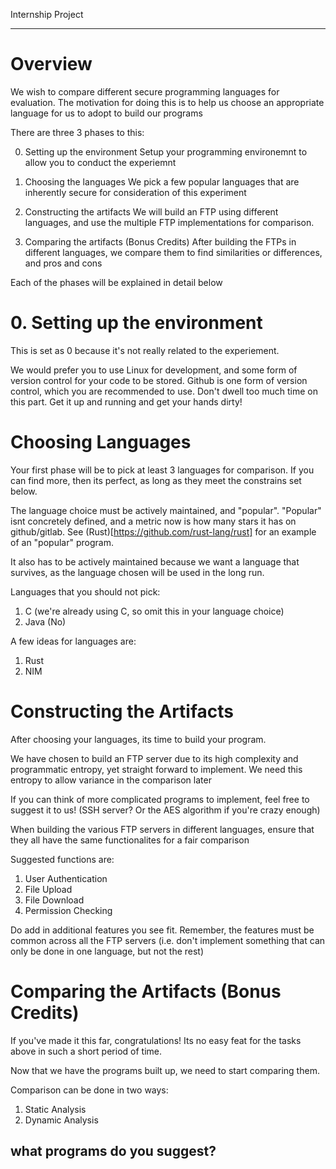Internship Project

---

# Overview

We wish to compare different secure programming languages for evaluation. The motivation for doing this is to help us choose an appropriate language for us to adopt to build our programs

There are three 3 phases to this:

0. Setting up the environment
Setup your programming environemnt to allow you to conduct the experiemnt

1. Choosing the languages
We pick a few popular languages that are inherently secure for consideration of this experiment

2. Constructing the artifacts
We will build an FTP using different languages, and use the multiple FTP implementations for comparison.

3. Comparing the artifacts (Bonus Credits)
After building the FTPs in different languages, we compare them to find similarities or differences, and pros and cons

Each of the phases will be explained in detail below

# 0. Setting up the environment
This is set as 0 because it's not really related to the experiement.

We would prefer you to use Linux for development, and some form of version control for your code to be stored. Github is one form of version control, which you are recommended to use. Don't dwell too much time on this part. Get it up and running and get your hands dirty!

# Choosing Languages

Your first phase will be to pick at least 3 languages for comparison. If you can find more, then its perfect, as long as they meet the constrains set below.

The language choice must be actively maintained, and "popular". "Popular" isnt concretely defined, and a metric now is how many stars it has on github/gitlab. See (Rust)[https://github.com/rust-lang/rust] for an example of an "popular" program.

It also has to be actively maintained because we want a language that survives, as the language chosen will be used in the long run.

Languages that you should not pick:
1. C (we're already using C, so omit this in your language choice)
2. Java (No)

A few ideas for languages are:
1. Rust
2. NIM

# Constructing the Artifacts

After choosing your languages, its time to build your program.

We have chosen to build an FTP server due to its high complexity and programmatic entropy, yet straight forward to implement. We need this entropy to allow variance in the comparison later

If you can think of more complicated programs to implement, feel free to suggest it to us! (SSH server? Or the AES algorithm if you're crazy enough)

When building the various FTP servers in different languages, ensure that they all have the same functionalites for a fair comparison

Suggested functions are:
1. User Authentication
2. File Upload
3. File Download
4. Permission Checking

Do add in additional features you see fit. Remember, the features must be common across all the FTP servers (i.e. don't implement something that can only be done in one language, but not the rest)

# Comparing the Artifacts (Bonus Credits)

If you've made it this far, congratulations! Its no easy feat for the tasks above in such a short period of time.

Now that we have the programs built up, we need to start comparing them.

Comparison can be done in two ways:
1. Static Analysis
2. Dynamic Analysis

## what programs do you suggest?
